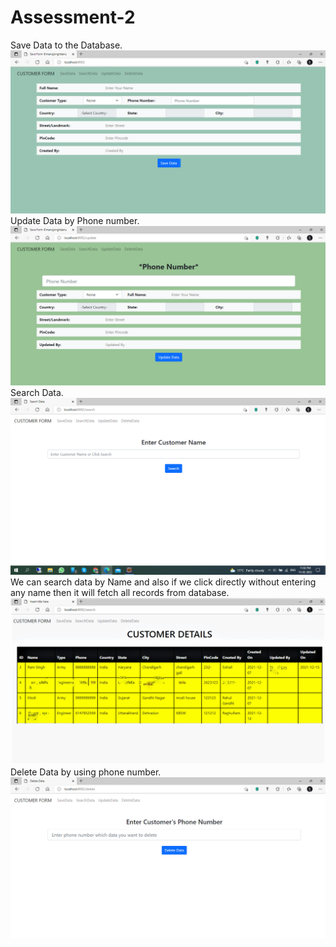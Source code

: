 # Assessment-2<br />
Save Data to the Database.<br />
![Save Form](/msd/src/main/resources/drawable/Save.png)<br />
Update Data by Phone number.<br />
![Update Form](/msd/src/main/resources/drawable/Update.png)<br />
Search Data.<br />
![Search Form](/msd/src/main/resources/drawable/Search.png)<br />
We can search data by Name and also if we click directly without entering any name then it will fetch all records from database.<br />
![Search All Data](/msd/src/main/resources/drawable/Search%20Result.png)<br />
Delete Data by using phone number.<br />
![Delete Form](/msd/src/main/resources/drawable/Delete.png)<br />
